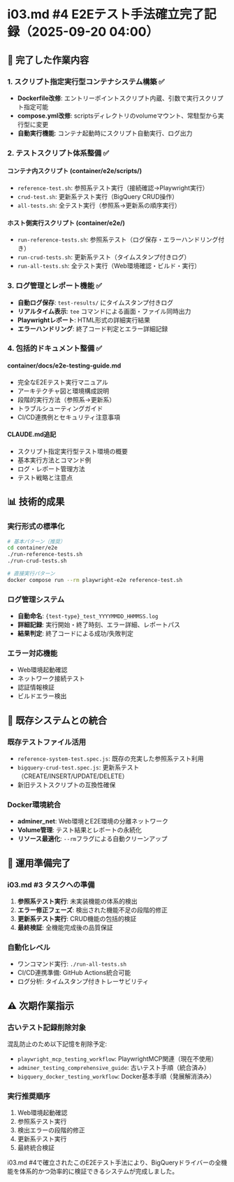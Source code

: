 # i03.md #4 E2Eテスト手法確立完了記録（2025-09-20 04:00）

## 🎯 完了した作業内容

### 1. スクリプト指定実行型コンテナシステム構築 ✅
- **Dockerfile改修**: エントリーポイントスクリプト内蔵、引数で実行スクリプト指定可能
- **compose.yml改修**: scriptsディレクトリのvolumeマウント、常駐型から実行型に変更
- **自動実行機能**: コンテナ起動時にスクリプト自動実行、ログ出力

### 2. テストスクリプト体系整備 ✅

#### コンテナ内スクリプト (container/e2e/scripts/)
- `reference-test.sh`: 参照系テスト実行（接続確認→Playwright実行）
- `crud-test.sh`: 更新系テスト実行（BigQuery CRUD操作）
- `all-tests.sh`: 全テスト実行（参照系→更新系の順序実行）

#### ホスト側実行スクリプト (container/e2e/)
- `run-reference-tests.sh`: 参照系テスト（ログ保存・エラーハンドリング付き）
- `run-crud-tests.sh`: 更新系テスト（タイムスタンプ付きログ）
- `run-all-tests.sh`: 全テスト実行（Web環境確認・ビルド・実行）

### 3. ログ管理とレポート機能 ✅
- **自動ログ保存**: `test-results/` にタイムスタンプ付きログ
- **リアルタイム表示**: `tee` コマンドによる画面・ファイル同時出力
- **Playwrightレポート**: HTML形式の詳細実行結果
- **エラーハンドリング**: 終了コード判定とエラー詳細記録

### 4. 包括的ドキュメント整備 ✅

#### container/docs/e2e-testing-guide.md
- 完全なE2Eテスト実行マニュアル
- アーキテクチャ図と環境構成説明
- 段階的実行方法（参照系→更新系）
- トラブルシューティングガイド
- CI/CD連携例とセキュリティ注意事項

#### CLAUDE.md追記
- スクリプト指定実行型テスト環境の概要
- 基本実行方法とコマンド例
- ログ・レポート管理方法
- テスト戦略と注意点

## 📊 技術的成果

### 実行形式の標準化
```bash
# 基本パターン（推奨）
cd container/e2e
./run-reference-tests.sh
./run-crud-tests.sh

# 直接実行パターン
docker compose run --rm playwright-e2e reference-test.sh
```

### ログ管理システム
- **自動命名**: `{test-type}_test_YYYYMMDD_HHMMSS.log`
- **詳細記録**: 実行開始・終了時刻、エラー詳細、レポートパス
- **結果判定**: 終了コードによる成功/失敗判定

### エラー対応機能
- Web環境起動確認
- ネットワーク接続テスト
- 認証情報検証
- ビルドエラー検出

## 🔄 既存システムとの統合

### 既存テストファイル活用
- `reference-system-test.spec.js`: 既存の充実した参照系テスト利用
- `bigquery-crud-test.spec.js`: 更新系テスト（CREATE/INSERT/UPDATE/DELETE）
- 新旧テストスクリプトの互換性確保

### Docker環境統合
- **adminer_net**: Web環境とE2E環境の分離ネットワーク
- **Volume管理**: テスト結果とレポートの永続化
- **リソース最適化**: `--rm`フラグによる自動クリーンアップ

## 🚀 運用準備完了

### i03.md #3 タスクへの準備
1. **参照系テスト実行**: 未実装機能の体系的検出
2. **エラー修正フェーズ**: 検出された機能不足の段階的修正
3. **更新系テスト実行**: CRUD機能の包括的検証
4. **最終検証**: 全機能完成後の品質保証

### 自動化レベル
- ワンコマンド実行: `./run-all-tests.sh`
- CI/CD連携準備: GitHub Actions統合可能
- ログ分析: タイムスタンプ付きトレーサビリティ

## ⚠️ 次期作業指示

### 古いテスト記録削除対象
混乱防止のため以下記憶を削除予定:
- `playwright_mcp_testing_workflow`: PlaywrightMCP関連（現在不使用）
- `adminer_testing_comprehensive_guide`: 古いテスト手順（統合済み）
- `bigquery_docker_testing_workflow`: Docker基本手順（発展解消済み）

### 実行推奨順序
1. Web環境起動確認
2. 参照系テスト実行
3. 検出エラーの段階的修正
4. 更新系テスト実行
5. 最終統合検証

i03.md #4で確立されたこのE2Eテスト手法により、BigQueryドライバーの全機能を体系的かつ効率的に検証できるシステムが完成しました。